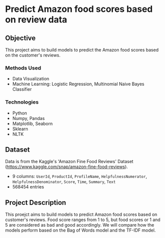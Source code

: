 # Predict Amazon food scores based on review data

## Objective
This project aims to build models to predict the Amazon food scores based on the customer's reviews. 

### Methods Used
- Data Visualization
- Machine Learning: Logistic Regression, Multinomial Naive Bayes Classifier

### Technologies
- Python
- Numpy, Pandas
- Matplotlib, Seaborn
- Sklearn
- NLTK

## Dataset 
Data is from the Kaggle's 'Amazon Fine Food Reviews' Dataset (https://www.kaggle.com/snap/amazon-fine-food-reviews).
- 9 columns: `UserId`, `ProductId`, `ProfileName`, `HelpfulnessNumerator`, `HelpfulnessDenominator`, `Score`, `Time`, `Summary`, `Text`
- 568454 entries


## Project Description
This proejct aims to build models to predict Amazon food scores based on customer's reviews. Food score ranges from 1 to 5, but food scores or 1 and 5 are considered as bad and good accordingly. We will compare how the models perform based on the Bag of Words model and the TF-IDF model.
